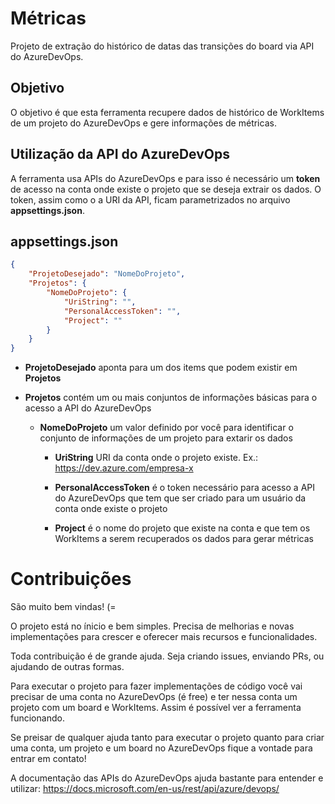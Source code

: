 # Métricas

Projeto de extração do histórico de datas das transições do board via API do AzureDevOps.

## Objetivo

O objetivo é que esta ferramenta recupere dados de histórico de WorkItems de um projeto do AzureDevOps e gere informações de métricas.

## Utilização da API do AzureDevOps

A ferramenta usa APIs do AzureDevOps e para isso é necessário um **token** de acesso na conta onde existe o projeto que se deseja extrair os dados.
O token, assim como o a URI da API, ficam parametrizados no arquivo **appsettings.json**.

## appsettings.json

```json
{
    "ProjetoDesejado": "NomeDoProjeto",
    "Projetos": {
        "NomeDoProjeto": {
            "UriString": "",
            "PersonalAccessToken": "",
            "Project": ""
        }
    }
}
```

- **ProjetoDesejado** aponta para um dos items que podem existir em **Projetos**

- **Projetos** contém um ou mais conjuntos de informações básicas para o acesso a API do AzureDevOps

  - **NomeDoProjeto** um valor definido por você para identificar o conjunto de informações de um projeto para extarir os dados

    - **UriString** URI da conta onde o projeto existe. Ex.: https://dev.azure.com/empresa-x

    - **PersonalAccessToken** é o token necessário para acesso a API do AzureDevOps que tem que ser criado para um usuário da conta onde existe o projeto

    - **Project** é o nome do projeto que existe na conta e que tem os WorkItems a serem recuperados os dados para gerar métricas

# Contribuições

São muito bem vindas! (=

O projeto está no ínicio e bem simples. Precisa de melhorias e novas implementações para crescer e oferecer mais recursos e funcionalidades.

Toda contribuição é de grande ajuda. Seja criando issues, enviando PRs, ou ajudando de outras formas.

Para executar o projeto para fazer implementações de código você vai precisar de uma conta no AzureDevOps (é free) e ter nessa conta um projeto com um board e WorkItems. Assim é possível ver a ferramenta funcionando.

Se preisar de qualquer ajuda tanto para executar o projeto quanto para criar uma conta, um projeto e um board no AzureDevOps fique a vontade para entrar em contato!

A documentação das APIs do AzureDevOps ajuda bastante para entender e utilizar: https://docs.microsoft.com/en-us/rest/api/azure/devops/
